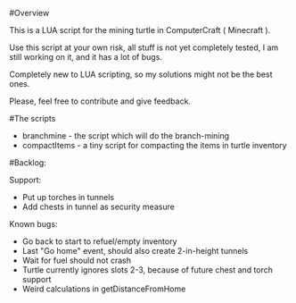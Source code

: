 #Overview

This is a LUA script for the mining turtle in ComputerCraft ( Minecraft ).

Use this script at your own risk, all stuff is not yet completely tested,
I am still working on it, and it has a lot of bugs.

Completely new to LUA scripting, so my solutions might not be the best ones.

Please, feel free to contribute and give feedback.

#The scripts

* branchmine - the script which will do the branch-mining
* compactItems - a tiny script for compacting the items in turtle inventory

#Backlog:

Support:
* Put up torches in tunnels
* Add chests in tunnel as security measure

Known bugs:
* Go back to start to refuel/empty inventory
* Last "Go home" event, should also create 2-in-height tunnels
* Wait for fuel should not crash
* Turtle currently ignores slots 2-3, because of future chest and torch support
* Weird calculations in getDistanceFromHome

